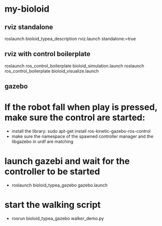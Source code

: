 my-bioloid
==========

## rviz standalone
roslaunch bioloid_typea_description rviz.launch standalone:=true

## rviz with control boilerplate
roslaunch ros_control_boilerplate bioloid_simulation.launch
roslaunch ros_control_boilerplate bioloid_visualize.launch

## gazebo
# If the robot fall when play is pressed, make sure the control are started:
* install the library: sudo apt-get install ros-kinetic-gazebo-ros-control
* make sure the namespace of the spawned controller manager and the libgazebo in urdf are matching

# launch gazebi and wait for the controller to be started
* roslaunch bioloid_typea_gazebo gazebo.launch

# start the walking script
* rosrun bioloid_typea_gazebo walker_demo.py

